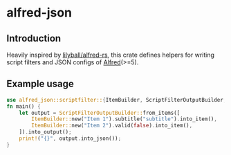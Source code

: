 # alfred-json

## Introduction

Heavily inspired by [lilyball/alfred-rs](https://github.com/lilyball/alfred-rs), this crate defines helpers for writing script filters and JSON configs of [Alfred](https://www.alfredapp.com/)(>=5).

## Example usage

```rust
use alfred_json::scriptfilter::{ItemBuilder, ScriptFilterOutputBuilder, IntoJson};
fn main() {
    let output = ScriptFilterOutputBuilder::from_items([
        ItemBuilder::new("Item 1").subtitle("subtitle").into_item(),
        ItemBuilder::new("Item 2").valid(false).into_item(),
    ]).into_output();
    print!("{}", output.into_json());
}
```
